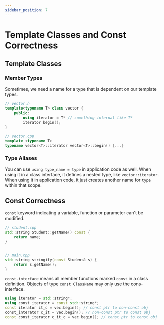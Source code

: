 ```yaml
---
sidebar_position: 7
---
```

# Template Classes and Const Correctness

## Template Classes

### Member Types

Sometimes, we need a name for a type that is dependent on our template types.

```cpp
// vector.h
template<typename T> class vector {
    public:
        using iterator = T* // something internal like T*
        iterator begin();
}

// vector.cpp
template <typename T>
typename vector<T>::iterator vector<T>::begin() {...}
```

### Type Aliases

You can use `using type_name = type` in application code as well. When  using it in a class interface, it defines a nested type, like `vector::iterator`. When using it in application code, it just creates another name for `type` within that scope.

## Const Correctness

`const` keyword indicating a variable, function or parameter can't be modified.

```cpp
// student.cpp
std::string Student::getName() const {
    return name;
}


// main.cpp
std::string stringify(const Student& s) {
    return s.getName();
}
```

`const-interface` means all member functions marked `const` in a class definition. Objects of type `const ClassName` may only use the cons-interface.

```cpp
using iterator = std::string*;
using const_iterator = const std::string*;
const iterator it_c = vec.begin(); // const ptr to non-const obj
const_interator c_it = vec.begin(); // non-const ptr to const obj
const const_iterator c_it_c = vec.begin(); // const ptr to const obj
```


